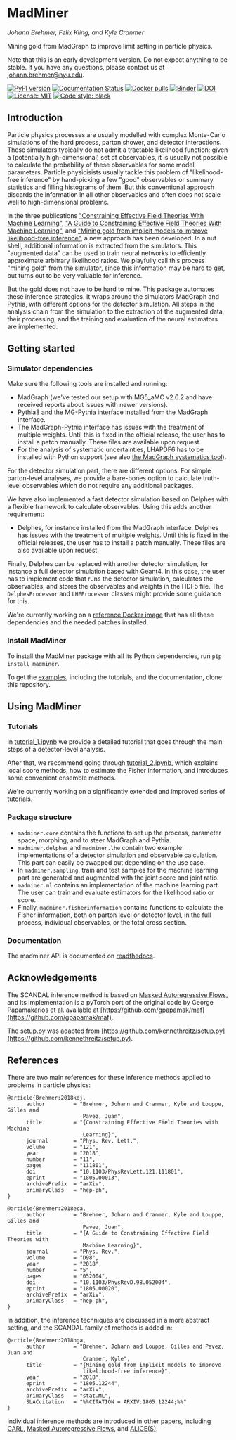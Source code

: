 # MadMiner

*Johann Brehmer, Felix Kling, and Kyle Cranmer*

Mining gold from MadGraph to improve limit setting in particle physics.

Note that this is an early development version. Do not expect anything to be stable. If you have any questions, please
contact us at [johann.brehmer@nyu.edu](johann.brehmer@nyu.edu).

[![PyPI version](https://badge.fury.io/py/madminer.svg)](https://badge.fury.io/py/madminer)
[![Documentation Status](https://readthedocs.org/projects/madminer/badge/?version=latest)](https://madminer.readthedocs.io/en/latest/?badge=latest)
[![Docker pulls](https://img.shields.io/docker/pulls/irinahub/docker-madminer-madgraph.svg)](https://hub.docker.com/r/irinahub/docker-madminer-madgraph)
[![Binder](https://mybinder.org/badge.svg)](https://mybinder.org/v2/gh/johannbrehmer/madminer/master)
[![DOI](https://zenodo.org/badge/DOI/10.5281/zenodo.1489147.svg)](https://doi.org/10.5281/zenodo.1489147)
[![License: MIT](https://img.shields.io/badge/License-MIT-yellow.svg)](https://opensource.org/licenses/MIT)
[![Code style: black](https://img.shields.io/badge/code%20style-black-000000.svg)](https://github.com/ambv/black)


## Introduction

Particle physics processes are usually modelled with complex Monte-Carlo simulations of the hard process, parton shower,
and detector interactions. These simulators typically do not admit a tractable likelihood function: given a (potentially
high-dimensional) set of observables, it is usually not possible to calculate the probability of these observables
for some model parameters. Particle physicisists usually tackle this problem of "likelihood-free inference" by
hand-picking a few "good" observables or summary statistics and filling histograms of them. But this conventional
approach discards the information in all other observables and often does not scale well to high-dimensional problems.

In the three publications
["Constraining Effective Field Theories With Machine Learning"](https://arxiv.org/abs/1805.00013),
["A Guide to Constraining Effective Field Theories With Machine Learning"](https://arxiv.org/abs/1805.00020), and
["Mining gold from implicit models to improve likelihood-free inference"](https://arxiv.org/abs/1805.00020),
a new approach has been developed. In a nut shell, additional information is extracted from the simulators. This
"augmented data" can be used to train neural networks to efficiently approximate arbitrary likelihood ratios. We
playfully call this process "mining gold" from the simulator, since this information may be hard to get, but turns out
to be very valuable for inference.

But the gold does not have to be hard to mine. This package automates these inference strategies. It wraps around the
simulators MadGraph and Pythia, with different options for the detector simulation. All steps in the analysis chain from
the simulation to the extraction of the augmented data, their processing, and the training and evaluation of the neural
estimators are implemented.

## Getting started

### Simulator dependencies

Make sure the following tools are installed and running:
- MadGraph (we've tested our setup with MG5_aMC v2.6.2 and have received reports about issues with newer versions).
- Pythia8 and the MG-Pythia interface installed from the MadGraph interface.
- The MadGraph-Pythia interface has issues
with the treatment of multiple weights. Until this is fixed in the official release, the user has to install a patch
manually. These files are available upon request.
- For the analysis of systematic uncertainties, LHAPDF6 has to be installed with Python support (see also
[the MadGraph systematics tool](https://cp3.irmp.ucl.ac.be/projects/madgraph/wiki/Systematics)).

For the detector simulation part, there are different options. For simple parton-level analyses, we provide a bare-bones
option to calculate truth-level observables which do not require any additional packages.

We have also implemented a fast detector simulation based on Delphes with a flexible framework to calculate observables.
Using this adds another requirement:
- Delphes, for instance installed from the MadGraph interface. Delphes has issues with the treatment of multiple
weights. Until this is fixed in the official releases, the user has to install a patch manually. These files are also
available upon request.

Finally, Delphes can be replaced with another detector simulation, for instance a full detector simulation based
with Geant4. In this case, the user has to implement code that runs the detector simulation, calculates the observables,
and stores the observables and weights in the HDF5 file. The `DelphesProcessor` and `LHEProcessor` classes might provide
some guidance for this.

We're currently working on a [reference Docker image](https://hub.docker.com/r/irinahub/docker-madminer-madgraph) that
has all these dependencies and the needed patches installed.

### Install MadMiner

To install the MadMiner package with all its Python dependencies, run `pip install madminer`.

To get the [examples](examples/), including the tutorials, and the documentation, clone this repository.

## Using MadMiner

### Tutorials

In [tutorial_1.ipynb](examples/tutorial/tutorial_1.ipynb) we provide a detailed tutorial that goes through the main
steps of a detector-level analysis.

After that, we recommend going through [tutorial_2.ipynb](examples/tutorial/tutorial_1.ipynb), which explains local
score methods, how to estimate the Fisher information, and introduces some convenient ensemble methods.

We're currently working on a significantly extended and improved series of tutorials.

### Package structure

- `madminer.core` contains the functions to set up the process, parameter space, morphing, and to steer MadGraph and
   Pythia.
- `madminer.delphes` and `madminer.lhe` contain two example implementations of a detector simulation and observable
   calculation. This part can easily be swapped out depending on the use case.
- In `madminer.sampling`, train and test samples for the machine learning part are generated and augmented with the
  joint score and joint ratio.
- `madminer.ml`  contains an implementation of the machine learning part. The user can train and evaluate estimators
  for the likelihood ratio or score.
- Finally,  `madminer.fisherinformation` contains functions to calculate the Fisher information, both on parton level
  or detector level, in the full process, individual observables, or the total cross section.

### Documentation

The madminer API is documented on [readthedocs](https://madminer.readthedocs.io/en/latest/?badge=latest).

## Acknowledgements

The SCANDAL inference method is based on [Masked Autoregressive Flows](https://arxiv.org/abs/1705.07057), and its
implementation is a pyTorch port of the original code by George Papamakarios et al. available at
[https://github.com/gpapamak/maf](https://github.com/gpapamak/maf).

The [setup.py](setup.py) was adapted from
[https://github.com/kennethreitz/setup.py](https://github.com/kennethreitz/setup.py).

## References

There are two main references for these inference methods applied to problems in particle physics:
```
@article{Brehmer:2018kdj,
      author         = "Brehmer, Johann and Cranmer, Kyle and Louppe, Gilles and
                        Pavez, Juan",
      title          = "{Constraining Effective Field Theories with Machine
                        Learning}",
      journal        = "Phys. Rev. Lett.",
      volume         = "121",
      year           = "2018",
      number         = "11",
      pages          = "111801",
      doi            = "10.1103/PhysRevLett.121.111801",
      eprint         = "1805.00013",
      archivePrefix  = "arXiv",
      primaryClass   = "hep-ph",
}

@article{Brehmer:2018eca,
      author         = "Brehmer, Johann and Cranmer, Kyle and Louppe, Gilles and
                        Pavez, Juan",
      title          = "{A Guide to Constraining Effective Field Theories with
                        Machine Learning}",
      journal        = "Phys. Rev.",
      volume         = "D98",
      year           = "2018",
      number         = "5",
      pages          = "052004",
      doi            = "10.1103/PhysRevD.98.052004",
      eprint         = "1805.00020",
      archivePrefix  = "arXiv",
      primaryClass   = "hep-ph",
}
```

In addition, the inference techniques are discussed in a more abstract setting, and the SCANDAL family of methods is
added in:
```
@article{Brehmer:2018hga,
      author         = "Brehmer, Johann and Louppe, Gilles and Pavez, Juan and
                        Cranmer, Kyle",
      title          = "{Mining gold from implicit models to improve
                        likelihood-free inference}",
      year           = "2018",
      eprint         = "1805.12244",
      archivePrefix  = "arXiv",
      primaryClass   = "stat.ML",
      SLACcitation   = "%%CITATION = ARXIV:1805.12244;%%"
}
```

Individual inference methods are introduced in other papers, including [CARL](https://arxiv.org/abs/1506.02169),
[Masked Autoregressive Flows](https://arxiv.org/abs/1705.07057), and [ALICE(S)](https://arxiv.org/abs/1808.00973).
